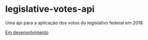 # legislative-votes-api

Uma api para a aplicação dos votos do legislativo federal em 2018

[Em desenvolvimento](https://github.com/emanuelgsouza/legislative-votes-api/tree/develop)
